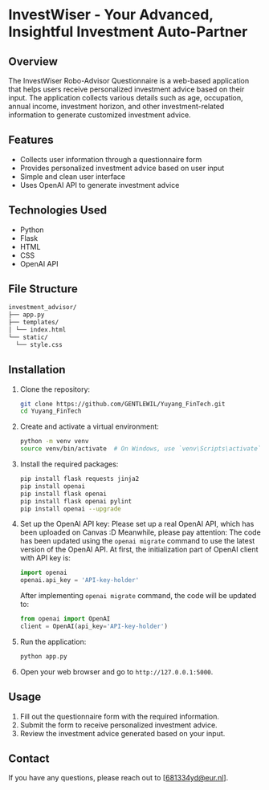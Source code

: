 # InvestWiser - Your Advanced, Insightful Investment Auto-Partner

## Overview
The InvestWiser Robo-Advisor Questionnaire is a web-based application that helps users receive personalized investment advice based on their input. The application collects various details such as age, occupation, annual income, investment horizon, and other investment-related information to generate customized investment advice.

## Features
- Collects user information through a questionnaire form
- Provides personalized investment advice based on user input
- Simple and clean user interface
- Uses OpenAI API to generate investment advice

## Technologies Used
- Python
- Flask
- HTML
- CSS
- OpenAI API

## File Structure
```markdown
investment_advisor/
├── app.py
├── templates/
│ └── index.html
└── static/
  └── style.css
```

## Installation

1. Clone the repository:
    ```bash
    git clone https://github.com/GENTLEWIL/Yuyang_FinTech.git
    cd Yuyang_FinTech
    ```

2. Create and activate a virtual environment:
    ```bash
    python -m venv venv
    source venv/bin/activate  # On Windows, use `venv\Scripts\activate`
    ```

3. Install the required packages:
    ```bash
    pip install flask requests jinja2
    pip install openai
    pip install flask openai
    pip install flask openai pylint
    pip install openai --upgrade
    ```

4. Set up the OpenAI API key:
    Please set up a real OpenAI API, which has been uploaded on Canvas :D 
    Meanwhile, please pay attention: The code has been updated using the `openai migrate` command to use the latest version of the OpenAI API.
    At first, the initialization part of OpenAI client with API key is:
    ```python
    import openai
    openai.api_key = 'API-key-holder'
    ```
    After implementing `openai migrate` command, the code will be updated to:
    ```python
    from openai import OpenAI
    client = OpenAI(api_key='API-key-holder')
    ```

6. Run the application:
    ```bash
    python app.py
    ```

7. Open your web browser and go to `http://127.0.0.1:5000`.

## Usage
1. Fill out the questionnaire form with the required information.
2. Submit the form to receive personalized investment advice.
3. Review the investment advice generated based on your input.

## Contact
If you have any questions, please reach out to [681334yd@eur.nl].

